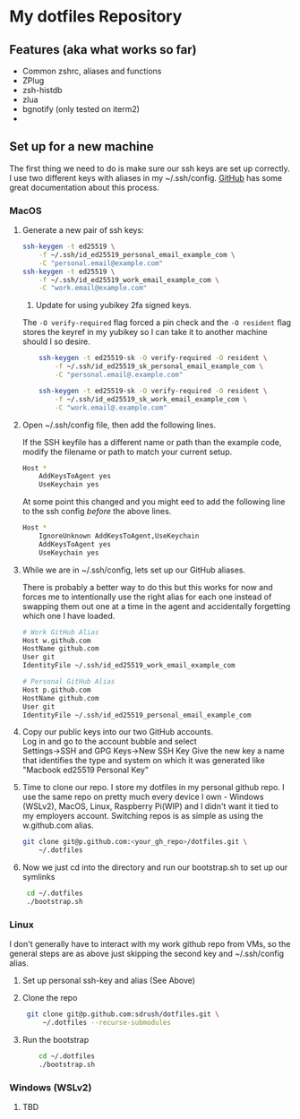 # My dotfiles Repository

## Features (aka what works so far)

- Common zshrc, aliases and functions
- ZPlug
- zsh-histdb
- zlua
- bgnotify (only tested on iterm2)
- 

## Set up for a new machine

The first thing we need to do is make sure our ssh keys are set up
correctly.  I use two different keys with aliases in my
~/.ssh/config.
[GitHub](https://docs.github.com/en/github/authenticating-to-github/generating-a-new-ssh-key-and-adding-it-to-the-ssh-agent)
has some great documentation about this process.

### MacOS

1. Generate a new pair of ssh keys:

    ```bash
    ssh-keygen -t ed25519 \
        -f ~/.ssh/id_ed25519_personal_email_example_com \
        -C "personal.email@example.com"
    ssh-keygen -t ed25519 \
        -f ~/.ssh/id_ed25519_work_email_example_com \
        -C "work.email@example.com"
    ```

   1. Update for using yubikey 2fa signed keys.

    The `-O verify-required` flag forced a pin check and the
    `-O resident` flag stores the keyref in my yubikey so I can take it to another 
    machine should I so desire.

    ```bash
        ssh-keygen -t ed25519-sk -O verify-required -O resident \
            -f ~/.ssh/id_ed25519_sk_personal_email_example_com \
            -C "personal.email@.example.com"

        ssh-keygen -t ed25519-sk -O verify-required -O resident \
            -f ~/.ssh/id_ed25519_sk_work_email_example_com \
            -C "work.email@.example.com"
    ```

2. Open  ~/.ssh/config file, then add the following lines.

    If the SSH keyfile has a different name or path than the example
    code, modify the filename or path to match your current setup.

    ```bash
    Host *
        AddKeysToAgent yes
        UseKeychain yes
    ```

    At some point this changed and you might eed to add the following line 
    to the ssh config *before* the above lines.

    ```bash
    Host *
        IgnoreUnknown AddKeysToAgent,UseKeychain
        AddKeysToAgent yes
        UseKeychain yes
    ```

3. While we are in ~/.ssh/config, lets set up our GitHub aliases.

    There is probably a better way to do this but this works for now and
    forces me to intentionally use the right alias for each one instead
    of swapping them out one at a time in the agent and accidentally
    forgetting which one I have loaded.

    ```bash
    # Work GitHub Alias
    Host w.github.com
    HostName github.com
    User git
    IdentityFile ~/.ssh/id_ed25519_work_email_example_com
    
    # Personal GitHub Alias
    Host p.github.com    
    HostName github.com
    User git
    IdentityFile ~/.ssh/id_ed25519_personal_email_example_com
    ```

4. Copy our public keys into our two GitHub accounts.  
    Log in and go to the account bubble and select  
    Settings->SSH and GPG Keys->New SSH Key
    Give the new key a name that identifies the type and system on which
    it was generated like "Macbook ed25519 Personal Key"
5. Time to clone our repo.
    I store my dotfiles in my personal github repo.  I use the same repo
    on pretty much every device I own - Windows (WSLv2), MacOS, Linux,
    Raspberry Pi(WIP) and I didn't want it tied to my employers account.
    Switching repos is as simple as using the w.github.com alias.

    ```bash
    git clone git@p.github.com:<your_gh_repo>/dotfiles.git \
        ~/.dotfiles
    ```

6. Now we just cd into the directory and run our bootstrap.sh to set up
   our symlinks

   ```bash
    cd ~/.dotfiles
    ./bootstrap.sh
   ```

### Linux

I don't generally have to interact with my work github repo from
VMs, so the general steps are as above just skipping the second
key and ~/.ssh/config alias.

1. Set up personal ssh-key and alias (See Above)
1. Clone the repo

   ```bash
    git clone git@p.github.com:sdrush/dotfiles.git \
        ~/.dotfiles --recurse-submodules
   ```

1. Run the bootstrap

    ```bash
        cd ~/.dotfiles
        ./bootstrap.sh
    ```

### Windows (WSLv2)

1. TBD
